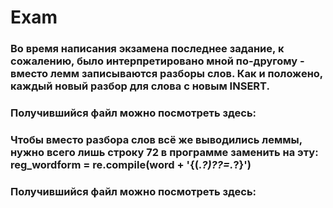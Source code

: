 # Exam

### Во время написания экзамена последнее задание, к сожалению, было интерпретировано мной по-другому - вместо лемм записываются разборы слов. Как и положено, каждый новый разбор для слова с новым INSERT.
### Получившийся файл можно посмотреть здесь: 

### Чтобы вместо разбора слов всё же выводились леммы, нужно всего лишь строку 72 в программе заменить на эту: reg_wordform = re.compile(word + '{(.*?)\??=.*?}')
### Получившийся файл можно посмотреть здесь: 
